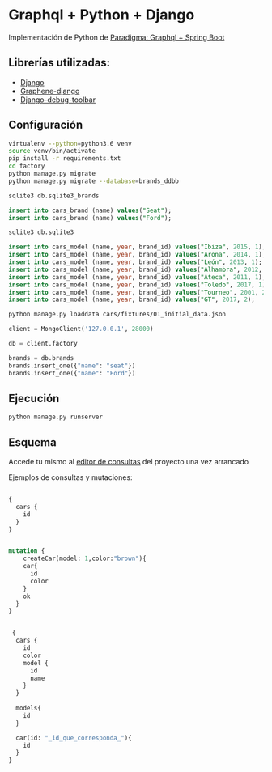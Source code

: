 
# Graphql + Python + Django

Implementación de Python de [Paradigma: Graphql + Spring Boot](https://github.com/paradigmadigital/graphql-spring-boot) 

## Librerías utilizadas:

- [Django](https://github.com/django/django)
- [Graphene-django](https://github.com/graphql-python/graphene-django) 
- [Django-debug-toolbar](https://github.com/jazzband/django-debug-toolbar) 

## Configuración

```bash
virtualenv --python=python3.6 venv
source venv/bin/activate
pip install -r requirements.txt
cd factory
python manage.py migrate
python manage.py migrate --database=brands_ddbb
```

```bash
sqlite3 db.sqlite3_brands
```

```sql
insert into cars_brand (name) values("Seat");
insert into cars_brand (name) values("Ford");
```

```cmd
sqlite3 db.sqlite3
```

```sql
insert into cars_model (name, year, brand_id) values("Ibiza", 2015, 1);
insert into cars_model (name, year, brand_id) values("Arona", 2014, 1);
insert into cars_model (name, year, brand_id) values("León", 2013, 1);
insert into cars_model (name, year, brand_id) values("Alhambra", 2012, 1);
insert into cars_model (name, year, brand_id) values("Ateca", 2011, 1);
insert into cars_model (name, year, brand_id) values("Toledo", 2017, 1);
insert into cars_model (name, year, brand_id) values("Tourneo", 2001, 2);
insert into cars_model (name, year, brand_id) values("GT", 2017, 2);
```

```bash
python manage.py loaddata cars/fixtures/01_initial_data.json 
```
```python
client = MongoClient('127.0.0.1', 28000)

db = client.factory

brands = db.brands
brands.insert_one({"name": "seat"})
brands.insert_one({"name": "Ford"})
```

## Ejecución

```bash
python manage.py runserver
```

## Esquema

Accede tu mismo al [editor de consultas](http://localhost:8000/graphql) del proyecto una vez arrancado

Ejemplos de consultas y mutaciones:

```graphql

{
  cars {
    id
  }
}

```

```graphql

mutation {
    createCar(model: 1,color:"brown"){
    car{
      id
      color
    }
    ok
  }
}

```



```graphql

 {
  cars {
    id
    color
    model {
      id
      name
    }
  }
 
  models{
    id
  }

  car(id: "_id_que_corresponda_"){
    id
  }
}

```





